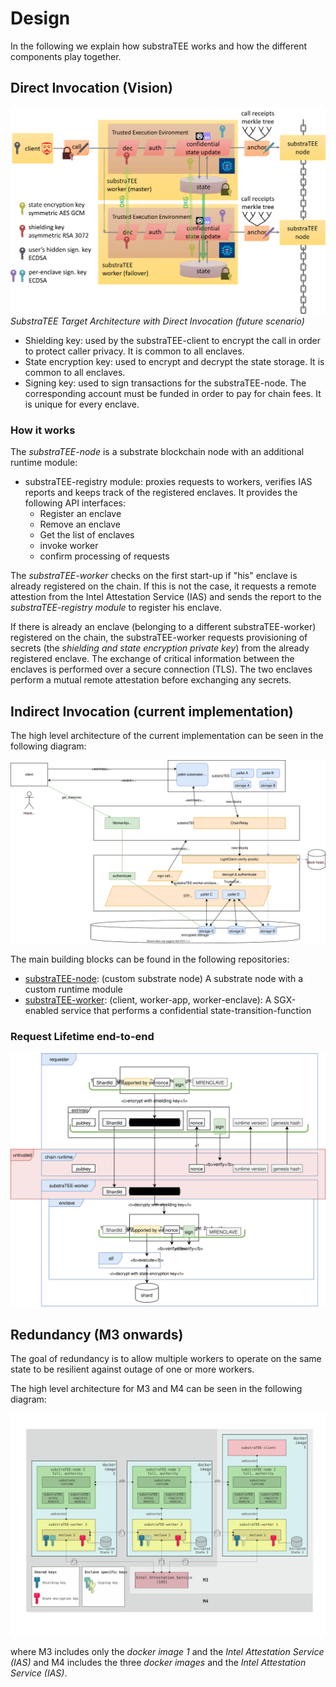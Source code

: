 # Design

In the following we explain how substraTEE works and how the different components play together.

## Direct Invocation (Vision)

![vision](./fig/substraTEE-vision.png)
*SubstraTEE Target Architecture with Direct Invocation (future scenario)*

* Shielding key: used by the substraTEE-client to encrypt the call in order to protect caller privacy. It is common to all enclaves.
* State encryption key: used to encrypt and decrypt the state storage. It is common to all enclaves.
* Signing key: used to sign transactions for the substraTEE-node. The corresponding account must be funded in order to pay for chain fees. It is unique for every enclave.

### How it works

The *substraTEE-node* is a substrate blockchain node with an additional runtime module:

* substraTEE-registry module: proxies requests to workers, verifies IAS reports and keeps track of the registered enclaves. It provides the following API interfaces:
  * Register an enclave
  * Remove an enclave
  * Get the list of enclaves
  * invoke worker
  * confirm processing of requests

The *substraTEE-worker* checks on the first start-up if "his" enclave is already registered on the chain. If this is not the case, it requests a remote attestion from the Intel Attestation Service (IAS) and sends the report to the *substraTEE-registry module* to register his enclave. 

If there is already an enclave (belonging to a different substraTEE-worker) registered on the chain, the substraTEE-worker requests provisioning of secrets (the *shielding and state encryption private key*) from the already registered enclave. The exchange of critical information between the enclaves is performed over a secure connection (TLS). The two enclaves perform a mutual remote attestation before exchanging any secrets.

## Indirect Invocation (current implementation)

The high level architecture of the current implementation can be seen in the following diagram:

![Diagram](./fig/substraTEE-worker-overview.svg)

The main building blocks can be found in the following repositories:

* [substraTEE-node](https://github.com/scs/substraTEE-node): (custom substrate node) A substrate node with a custom runtime module
* [substraTEE-worker](https://github.com/scs/substraTEE-worker): (client, worker-app, worker-enclave): A SGX-enabled service that performs a confidential state-transition-function

### Request Lifetime end-to-end

![request-end-to-end](./fig/substraTEE_request_format_end2end.svg)

## Redundancy (M3 onwards)

The goal of redundancy is to allow multiple workers to operate on the same state to be resilient against outage of one or more workers.

The high level architecture for M3 and M4 can be seen in the following diagram:

![Diagram](./fig/substraTEE-architecture-M4.svg)

where M3 includes only the *docker image 1* and the *Intel Attestation Service (IAS)* and M4 includes the three *docker images* and the *Intel Attestation Service (IAS)*.
